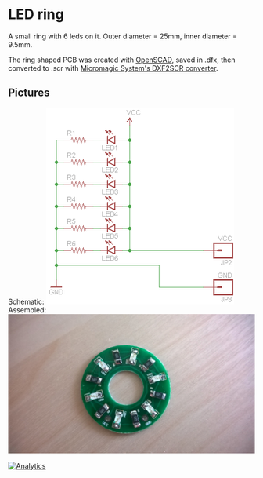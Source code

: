 # LED ring

A small ring with 6 leds on it. Outer diameter = 25mm, inner diameter = 9.5mm.

The ring shaped PCB was created with [OpenSCAD](http://www.openscad.org/), saved in .dfx, then converted to .scr with [Micromagic System's DXF2SCR converter](http://www.micromagicsystems.com/#/dxf-converter/4523812840).


## Pictures
Schematic:
![LED ring schematic](led_ring_schematic.png "LED ring schematic")
Assembled:
![LED ring assembled](led_ring_final.jpg "LED ring assembled")


[![Analytics](https://ga-beacon.appspot.com/UA-122950438-1/LedRing)](https://github.com/igrigorik/ga-beacon)
